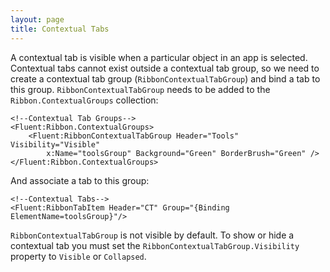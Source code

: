 ```yaml
---
layout: page
title: Contextual Tabs
---
```


A contextual tab is visible when a particular object in an app is selected. Contextual tabs cannot exist outside a contextual tab group, so we need to create a contextual tab group (`RibbonContextualTabGroup`) and bind a tab to this group. `RibbonContextualTabGroup` needs to be added to the `Ribbon.ContextualGroups` collection:

```xaml
<!--Contextual Tab Groups-->
<Fluent:Ribbon.ContextualGroups>
    <Fluent:RibbonContextualTabGroup Header="Tools" Visibility="Visible"
        x:Name="toolsGroup" Background="Green" BorderBrush="Green" />
</Fluent:Ribbon.ContextualGroups>
```

And associate a tab to this group:

```xaml
<!--Contextual Tabs-->
<Fluent:RibbonTabItem Header="CT" Group="{Binding ElementName=toolsGroup}"/>
```

`RibbonContextualTabGroup` is not visible by default. To show or hide a contextual tab you must set the `RibbonContextualTabGroup.Visibility` property to `Visible` or `Collapsed`.
